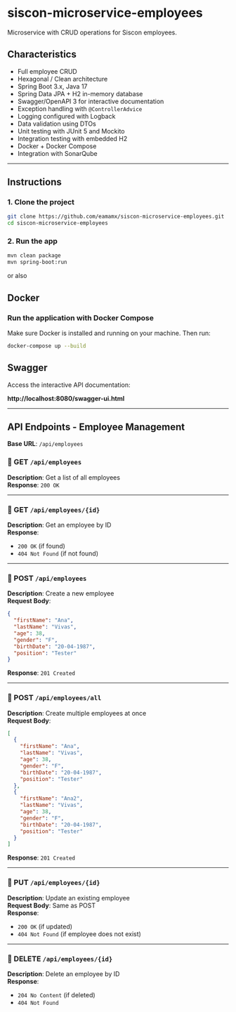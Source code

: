 # siscon-microservice-employees

Microservice with CRUD operations for Siscon employees.

## Characteristics

- Full employee CRUD  
- Hexagonal / Clean architecture  
- Spring Boot 3.x, Java 17  
- Spring Data JPA + H2 in-memory database  
- Swagger/OpenAPI 3 for interactive documentation  
- Exception handling with `@ControllerAdvice`  
- Logging configured with Logback  
- Data validation using DTOs  
- Unit testing with JUnit 5 and Mockito  
- Integration testing with embedded H2  
- Docker + Docker Compose  
- Integration with SonarQube  

---

## Instructions

### 1. Clone the project

```bash
git clone https://github.com/eamamx/siscon-microservice-employees.git
cd siscon-microservice-employees
```

### 2. Run the app

```bash
mvn clean package
mvn spring-boot:run
```

or also


## Docker

### Run the application with Docker Compose

Make sure Docker is installed and running on your machine. Then run:

```bash
docker-compose up --build

```

## Swagger

Access the interactive API documentation:

**http://localhost:8080/swagger-ui.html**

---

## API Endpoints - Employee Management

**Base URL**: `/api/employees`

### 🔹 GET `/api/employees`

**Description**: Get a list of all employees  
**Response**: `200 OK`

---

### 🔹 GET `/api/employees/{id}`

**Description**: Get an employee by ID  
**Response**:  
- `200 OK` (if found)  
- `404 Not Found` (if not found)

---

### 🔹 POST `/api/employees`

**Description**: Create a new employee  
**Request Body**:

```json
{
  "firstName": "Ana",
  "lastName": "Vivas",
  "age": 38,
  "gender": "F",
  "birthDate": "20-04-1987",
  "position": "Tester"
}
```

**Response**: `201 Created`

---

### 🔹 POST `/api/employees/all`

**Description**: Create multiple employees at once  
**Request Body**:

```json
[
  {
    "firstName": "Ana",
    "lastName": "Vivas",
    "age": 38,
    "gender": "F",
    "birthDate": "20-04-1987",
    "position": "Tester"
  },
  {
    "firstName": "Ana2",
    "lastName": "Vivas",
    "age": 38,
    "gender": "F",
    "birthDate": "20-04-1987",
    "position": "Tester"
  }
]
```

**Response**: `201 Created`

---

### 🔹 PUT `/api/employees/{id}`

**Description**: Update an existing employee  
**Request Body**: Same as POST  
**Response**:  
- `200 OK` (if updated)  
- `404 Not Found` (if employee does not exist)

---

### 🔹 DELETE `/api/employees/{id}`

**Description**: Delete an employee by ID  
**Response**:  
- `204 No Content` (if deleted)  
- `404 Not Found`
